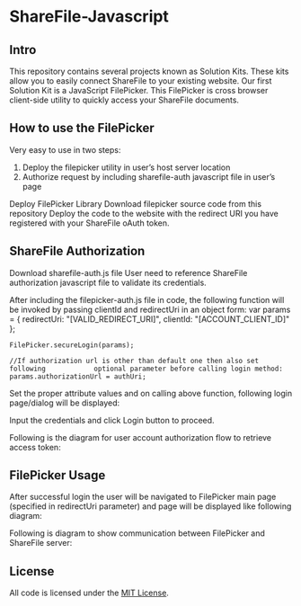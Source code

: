 ShareFile-Javascript
====================

Intro
----
This repository contains several projects known as Solution Kits.  These kits allow you to easily connect ShareFile to your existing website.  Our first Solution Kit is a JavaScript FilePicker. This FilePicker is cross browser client-side utility to quickly access your ShareFile documents.

How to use the FilePicker
----
Very easy to use in two steps:

1.	Deploy the filepicker utility in user’s host server location
2.	Authorize request by including sharefile-auth javascript file in user’s page


Deploy FilePicker Library
Download filepicker source code from this repository
Deploy the code to the website with the redirect URI you have registered with your ShareFile oAuth token.

ShareFile Authorization
----
Download sharefile-auth.js file
User need to reference ShareFile authorization javascript file to validate its credentials.
<script type="text/javascript" src="[path]/sharefile-auth.js"></script>
After including the filepicker-auth.js file in code, the following function will be invoked by passing clientId and redirectUri in an object form:
    var params = {
        redirectUri: "[VALID_REDIRECT_URI]",
        clientId: "[ACCOUNT_CLIENT_ID]"
    };

    FilePicker.secureLogin(params);

    //If authorization url is other than default one then also set following            optional parameter before calling login method:
    params.authorizationUrl = authUri;
Set the proper attribute values and on calling above function, following login page/dialog will be displayed:
 
Input the credentials and click Login button to proceed.

Following is the diagram for user account authorization flow to retrieve access token:  

FilePicker Usage
----
After successful login the user will be navigated to FilePicker main page (specified in redirectUri parameter) and page will be displayed like following diagram:  

Following is diagram to show communication between FilePicker and ShareFile server:  

License
----
All code is licensed under the [MIT
License](https://github.com/citrix/ShareFile-Javascript/blob/master/LICENSE).
